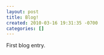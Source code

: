 ```yaml
---
layout: post
title: Blog!
created: 2010-03-16 19:31:35 -0700
categories: []
---
```

First blog entry.

